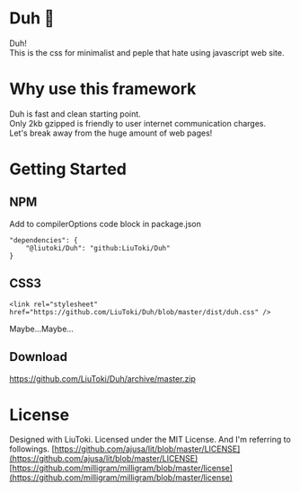 # Duh 🍠
Duh!  
This is the css for minimalist and peple that hate using javascript web site.

# Why use this framework
Duh is fast and clean starting point.  
Only 2kb gzipped is friendly to user internet communication charges.  
Let's break away from the huge amount of web pages!

# Getting Started
## NPM
Add to compilerOptions code block in package.json
```
"dependencies": {
	"@liutoki/Duh": "github:LiuToki/Duh"
}
```
## CSS3
```
<link rel="stylesheet" href="https://github.com/LiuToki/Duh/blob/master/dist/duh.css" />
```

Maybe...Maybe...

## Download
https://github.com/LiuToki/Duh/archive/master.zip


# License
Designed with LiuToki. Licensed under the MIT License.
And I'm referring to followings.
[https://github.com/ajusa/lit/blob/master/LICENSE](https://github.com/ajusa/lit/blob/master/LICENSE)  
[https://github.com/milligram/milligram/blob/master/license](https://github.com/milligram/milligram/blob/master/license)

